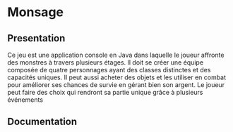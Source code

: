 # Monsage

## Presentation
Ce jeu est une application console en Java dans laquelle le joueur affronte des monstres à
travers plusieurs étages. Il doit se créer une équipe composée de quatre personnages
ayant des classes distinctes et des capacités uniques. Il peut aussi acheter des objets et les
utiliser en combat pour améliorer ses chances de survie en gérant bien son argent. Le
joueur peut faire des choix qui rendront sa partie unique grâce à plusieurs événements

## Documentation
